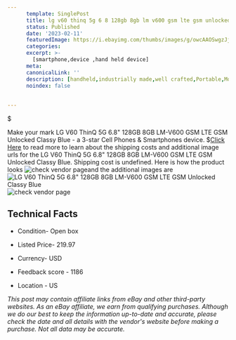 ```yaml
---
      template: SinglePost
      title: lg v60 thinq 5g 6 8 128gb 8gb lm v600 gsm lte gsm unlocked classy blue
      status: Published
      date: '2023-02-11'
      featuredImage: https://i.ebayimg.com/thumbs/images/g/owcAAOSwgzJj2eBW/s-l225.jpg
      categories: 
      excerpt: >-
        [smartphone,device ,hand held device]
      meta:
      canonicalLink: ''
      description: [handheld,industrially made,well crafted,Portable,Mobile,Compact,Convenient,Lightweight,Maneuverable,Man-portable,Miniature,Carriable,Hand-held,Light,Holdable,Transportable,Mobile device,Pocket-sized,On-the-go,Wireless,Cordless,Compact size,Convenient size, smartphone,device ,hand held device]
      noindex: false
      
        
---
```

$

Make your mark LG V60 ThinQ 5G 6.8" 128GB 8GB LM-V600 GSM LTE GSM Unlocked Classy Blue - a 3-star Cell Phones & Smartphones device.
$[Click Here](https://www.ebay.com/itm/234881015040?hash=item36afffdd00%3Ag%3AowcAAOSwgzJj2eBW&mkevt=1&mkcid=1&mkrid=711-53200-19255-0&campid=%253CePNCampaignId%253E&customid=%253CreferenceId%253E&toolid=10049) to read more to learn about the shipping costs and additional image urls for the LG V60 ThinQ 5G 6.8" 128GB 8GB LM-V600 GSM LTE GSM Unlocked Classy Blue. Shipping cost is undefined. Here is how the product looks ![check vendor page](https://i.ebayimg.com/thumbs/images/g/owcAAOSwgzJj2eBW/s-l225.jpg)and the additional images are![LG V60 ThinQ 5G 6.8" 128GB 8GB LM-V600 GSM LTE GSM Unlocked Classy Blue](https://i.ebayimg.com/images/g/owcAAOSwgzJj2eBW/s-l1200.jpg)![check vendor page](https://origin-galleryplus.ebayimg.com/ws/web/234881015040_2_0_1/225x225.jpg,https://origin-galleryplus.ebayimg.com/ws/web/234881015040_3_0_1/225x225.jpg,https://origin-galleryplus.ebayimg.com/ws/web/234881015040_4_0_1/225x225.jpg,https://origin-galleryplus.ebayimg.com/ws/web/234881015040_5_0_1/225x225.jpg,https://origin-galleryplus.ebayimg.com/ws/web/234881015040_6_0_1/225x225.jpg)



 ## Technical Facts 



     
      

 - Condition- Open box 


      

 - Listed Price- 219.97 


      

 - Currency- USD 


      

 - Feedback score - 1186 


      

 - Location - US 


      
      

 *_This post may contain affiliate links from eBay and other third-party websites. As an eBay affiliate, we earn from qualifying purchases. Although we do our best to keep the information up-to-date and accurate, please check the date and all details with the vendor's website before making a purchase. Not all data may be accurate._*






